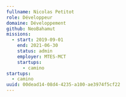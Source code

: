 ```yaml
---
fullname: Nicolas Petitot
role: Développeur
domaine: Développement
github: NeoBahamut
missions:
  - start: 2019-09-01
    end: 2021-06-30
    status: admin
    employer: MTES-MCT
    startups:
      - camino
startups:
  - camino
uuid: 00dead14-08d4-4235-a100-ae3974f5cf22
---
```

